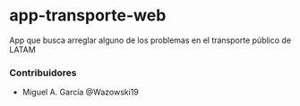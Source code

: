 # app-transporte-web
App que busca arreglar alguno de los problemas en el transporte público de LATAM


### Contribuidores
- Miguel A. García @Wazowski19 